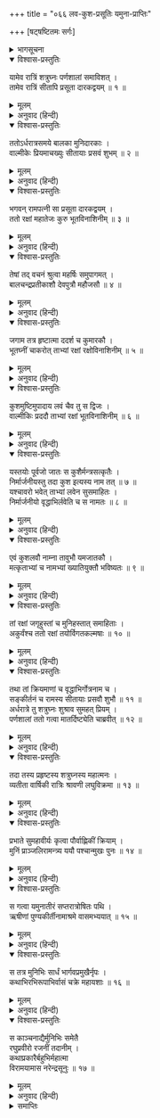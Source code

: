 +++
title = "०६६ लव-कुश-प्रसूतिः यमुना-प्राप्तिः"

+++
[षट्षष्टितमः सर्गः]



<details><summary>भागसूचना</summary>

66. सीताके दो पुत्रोंका जन्म, वाल्मीकिद्वारा उनकी रक्षाकी व्यवस्था और इस समाचारसे प्रसन्न हुए शत्रुघ्नका वहाँसे प्रस्थान करके यमुनातटपर पहुँचना
</details>

<details open><summary>विश्वास-प्रस्तुतिः</summary>

यामेव रात्रिं शत्रुघ्नः पर्णशालां समाविशत् ।  
तामेव रात्रिं सीतापि प्रसूता दारकद्वयम् ॥ १ ॥
</details>

<details><summary>मूलम्</summary>

यामेव रात्रिं शत्रुघ्नः पर्णशालां समाविशत् ।  
तामेव रात्रिं सीतापि प्रसूता दारकद्वयम् ॥ १ ॥
</details>

<details><summary>अनुवाद (हिन्दी)</summary>

जिस रातको शत्रुघ्नने पर्णशालामें प्रवेश किया था, उसी रातमें सीताजीने दो पुत्रोंको जन्म दिया ॥ १ ॥
</details>

<details open><summary>विश्वास-प्रस्तुतिः</summary>

ततोऽर्धरात्रसमये बालका मुनिदारकाः ।  
वाल्मीकेः प्रियमाचख्युः सीतायाः प्रसवं शुभम् ॥ २ ॥
</details>

<details><summary>मूलम्</summary>

ततोऽर्धरात्रसमये बालका मुनिदारकाः ।  
वाल्मीकेः प्रियमाचख्युः सीतायाः प्रसवं शुभम् ॥ २ ॥
</details>

<details><summary>अनुवाद (हिन्दी)</summary>

तदनन्तर आधी रातके समय कुछ मुनिकुमारोंने वाल्मीकिजीके पास आकर उन्हें सीताजीके प्रसव होनेका शुभ एवं प्रिय समाचार सुनाया— ॥ २ ॥
</details>

<details open><summary>विश्वास-प्रस्तुतिः</summary>

भगवन् रामपत्नी सा प्रसूता दारकद्वयम् ।  
ततो रक्षां महातेजः कुरु भूतविनाशिनीम् ॥ ३ ॥
</details>

<details><summary>मूलम्</summary>

भगवन् रामपत्नी सा प्रसूता दारकद्वयम् ।  
ततो रक्षां महातेजः कुरु भूतविनाशिनीम् ॥ ३ ॥
</details>

<details><summary>अनुवाद (हिन्दी)</summary>

‘भगवन्! श्रीरामचन्द्रजीकी धर्मपत्नीने दो पुत्रोंको जन्म दिया है; अतः महातेजस्वी महर्षे! आप उनकी बालग्रहजनित बाधा निवृत्त करनेवाली रक्षा करें’ ॥ ३ ॥
</details>

<details open><summary>विश्वास-प्रस्तुतिः</summary>

तेषां तद् वचनं श्रुत्वा महर्षिः समुपागमत् ।  
बालचन्द्रप्रतीकाशौ देवपुत्रौ महौजसौ ॥ ४ ॥
</details>

<details><summary>मूलम्</summary>

तेषां तद् वचनं श्रुत्वा महर्षिः समुपागमत् ।  
बालचन्द्रप्रतीकाशौ देवपुत्रौ महौजसौ ॥ ४ ॥
</details>

<details><summary>अनुवाद (हिन्दी)</summary>

उन कुमारोंकी वह बात सुनकर महर्षि उस स्थानपर गये । सीताके वे दोनों पुत्र बालचन्द्रमाके समान सुन्दर तथा देवकुमारोंके समान महातेजस्वी थे ॥ ४ ॥
</details>

<details open><summary>विश्वास-प्रस्तुतिः</summary>

जगाम तत्र हृष्टात्मा ददर्श च कुमारकौ ।  
भूतघ्नीं चाकरोत् ताभ्यां रक्षां रक्षोविनाशिनीम् ॥ ५ ॥
</details>

<details><summary>मूलम्</summary>

जगाम तत्र हृष्टात्मा ददर्श च कुमारकौ ।  
भूतघ्नीं चाकरोत् ताभ्यां रक्षां रक्षोविनाशिनीम् ॥ ५ ॥
</details>

<details><summary>अनुवाद (हिन्दी)</summary>

वाल्मीकिजीने प्रसन्नचित्त होकर सूतिकागारमें प्रवेश किया और उन दोनों कुमारोंको देखा तथा उनके लिये भूतों और राक्षसोंका विनाश करनेवाली रक्षाकी व्यवस्था की ॥ ५ ॥
</details>

<details open><summary>विश्वास-प्रस्तुतिः</summary>

कुशमुष्टिमुपादाय लवं चैव तु स द्विजः ।  
वाल्मीकिः प्रददौ ताभ्यां रक्षां भूतविनाशिनीम् ॥ ६ ॥
</details>

<details><summary>मूलम्</summary>

कुशमुष्टिमुपादाय लवं चैव तु स द्विजः ।  
वाल्मीकिः प्रददौ ताभ्यां रक्षां भूतविनाशिनीम् ॥ ६ ॥
</details>

<details><summary>अनुवाद (हिन्दी)</summary>

ब्रह्मर्षि वाल्मीकिने एक कुशाओंका मुट्ठा और उनके लव लेकर उनके द्वारा दोनों बालकोंकी भूत-बाधाका निवारण करनेके लिये रक्षा-विधिका उपदेश दिया— ॥ ६ ॥
</details>

<details open><summary>विश्वास-प्रस्तुतिः</summary>

यस्तयोः पूर्वजो जातः स कुशैर्मन्त्रसत्कृतैः ।  
निर्मार्जनीयस्तु तदा कुश इत्यस्य नाम तत् ॥ ७ ॥  
यश्चावरो भवेत् ताभ्यां लवेन सुसमाहितः ।  
निर्मार्जनीयो वृद्धाभिर्लवेति च स नामतः ॥ ८ ॥
</details>

<details><summary>मूलम्</summary>

यस्तयोः पूर्वजो जातः स कुशैर्मन्त्रसत्कृतैः ।  
निर्मार्जनीयस्तु तदा कुश इत्यस्य नाम तत् ॥ ७ ॥  
यश्चावरो भवेत् ताभ्यां लवेन सुसमाहितः ।  
निर्मार्जनीयो वृद्धाभिर्लवेति च स नामतः ॥ ८ ॥
</details>

<details><summary>अनुवाद (हिन्दी)</summary>

‘वृद्धा स्त्रियोंको चाहिये कि इन दोनों बालकोंमें जो पहले उत्पन्न हुआ है, उसका मन्त्रोंद्वारा संस्कार किये हुए इन कुशोंसे मार्जन करें । ऐसा करनेपर उस बालकका नाम ‘कुश’ होगा और उनमें जो छोटा है, उसका लवसे मार्जन करें । इससे उसका नाम ‘लव’ होगा ॥ ७-८ ॥
</details>

<details open><summary>विश्वास-प्रस्तुतिः</summary>

एवं कुशलवौ नाम्ना तावुभौ यमजातकौ ।  
मत्कृताभ्यां च नामभ्यां ख्यातियुक्तौ भविष्यतः ॥ ९ ॥
</details>

<details><summary>मूलम्</summary>

एवं कुशलवौ नाम्ना तावुभौ यमजातकौ ।  
मत्कृताभ्यां च नामभ्यां ख्यातियुक्तौ भविष्यतः ॥ ९ ॥
</details>

<details><summary>अनुवाद (हिन्दी)</summary>

‘इस प्रकार जुड़वे उत्पन्न हुए ये दोनों बालक क्रमशः कुश और लव नाम धारण करेंगे और मेरे द्वारा निश्चित किये गये इन्हीं नामोंसे भूमण्डलमें विख्यात होंगे’ ॥ ९ ॥
</details>

<details open><summary>विश्वास-प्रस्तुतिः</summary>

तां रक्षां जगृहुस्तां च मुनिहस्तात् समाहिताः ।  
अकुर्वंश्च ततो रक्षां तयोर्विगतकल्मषाः ॥ १० ॥
</details>

<details><summary>मूलम्</summary>

तां रक्षां जगृहुस्तां च मुनिहस्तात् समाहिताः ।  
अकुर्वंश्च ततो रक्षां तयोर्विगतकल्मषाः ॥ १० ॥
</details>

<details><summary>अनुवाद (हिन्दी)</summary>

यह सुनकर निष्पाप वृद्धा स्त्रियोंने एकाग्रचित्त हो मुनिके हाथके रक्षाके साधनभूत उन कुशोंको ले लिया और उनके द्वारा उन दोनों बालकोंका मार्जन एवं संरक्षण किया ॥ १० ॥
</details>

<details open><summary>विश्वास-प्रस्तुतिः</summary>

तथा तां क्रियमाणां च वृद्धाभिर्गोत्रनाम च ।  
सङ्कीर्तनं च रामस्य सीतायाः प्रसवौ शुभौ ॥ ११ ॥  
अर्धरात्रे तु शत्रुघ्नः शुश्राव सुमहत् प्रियम् ।  
पर्णशालां ततो गत्वा मातर्दिष्ट्येति चाब्रवीत् ॥ १२ ॥
</details>

<details><summary>मूलम्</summary>

तथा तां क्रियमाणां च वृद्धाभिर्गोत्रनाम च ।  
सङ्कीर्तनं च रामस्य सीतायाः प्रसवौ शुभौ ॥ ११ ॥  
अर्धरात्रे तु शत्रुघ्नः शुश्राव सुमहत् प्रियम् ।  
पर्णशालां ततो गत्वा मातर्दिष्ट्येति चाब्रवीत् ॥ १२ ॥
</details>

<details><summary>अनुवाद (हिन्दी)</summary>

जब वृद्धा स्त्रियाँ इस प्रकार रक्षा करने लगीं, उस समय आधी रातको श्रीराम और सीताके नाम, गोत्रके उच्चारणकी ध्वनि शत्रुघ्नजीके कानोंमें पड़ी । साथ ही उन्हें सीताके दो सुन्दर पुत्र होनेका संवाद प्राप्त हुआ । तब वे सीताजीकी पर्णशालामें गये और बोले—‘माताजी! यह बड़े सौभाग्यकी बात है’ ॥ ११-१२ ॥
</details>

<details open><summary>विश्वास-प्रस्तुतिः</summary>

तदा तस्य प्रहृष्टस्य शत्रुघ्नस्य महात्मनः ।  
व्यतीता वार्षिकी रात्रिः श्रावणी लघुविक्रमा ॥ १३ ॥
</details>

<details><summary>मूलम्</summary>

तदा तस्य प्रहृष्टस्य शत्रुघ्नस्य महात्मनः ।  
व्यतीता वार्षिकी रात्रिः श्रावणी लघुविक्रमा ॥ १३ ॥
</details>

<details><summary>अनुवाद (हिन्दी)</summary>

महात्मा शत्रुघ्न उस समय इतने प्रसन्न थे कि उनकी वह वर्षाकालिक सावनकी रात बात-की-बातमें बीत गयी ॥ १३ ॥
</details>

<details open><summary>विश्वास-प्रस्तुतिः</summary>

प्रभाते सुमहावीर्यः कृत्वा पौर्वाह्णिकीं क्रियाम् ।  
मुनिं प्राञ्जलिरामन्त्र्य ययौ पश्चान्मुखः पुनः ॥ १४ ॥
</details>

<details><summary>मूलम्</summary>

प्रभाते सुमहावीर्यः कृत्वा पौर्वाह्णिकीं क्रियाम् ।  
मुनिं प्राञ्जलिरामन्त्र्य ययौ पश्चान्मुखः पुनः ॥ १४ ॥
</details>

<details><summary>अनुवाद (हिन्दी)</summary>

सबेरा होनेपर पूर्वाह्णकालका कार्य संध्या-वन्दन आदि करके महापराक्रमी शत्रुघ्न हाथ जोड़ मुनिसे विदा ले पश्चिम दिशाकी ओर चल दिये ॥ १४ ॥
</details>

<details open><summary>विश्वास-प्रस्तुतिः</summary>

स गत्वा यमुनातीरं सप्तरात्रोषितः पथि ।  
ऋषीणां पुण्यकीर्तीनामाश्रमे वासमभ्ययात् ॥ १५ ॥
</details>

<details><summary>मूलम्</summary>

स गत्वा यमुनातीरं सप्तरात्रोषितः पथि ।  
ऋषीणां पुण्यकीर्तीनामाश्रमे वासमभ्ययात् ॥ १५ ॥
</details>

<details><summary>अनुवाद (हिन्दी)</summary>

मार्गमें सात रात बिताकर वे यमुना-तटपर जा पहुँचे और वहाँ पुण्यकीर्ति महर्षियोंके आश्रममें रहने लगे ॥ १५ ॥
</details>

<details open><summary>विश्वास-प्रस्तुतिः</summary>

स तत्र मुनिभिः सार्धं भार्गवप्रमुखैर्नृपः ।  
कथाभिरभिरूपाभिर्वासं चक्रे महायशाः ॥ १६ ॥
</details>

<details><summary>मूलम्</summary>

स तत्र मुनिभिः सार्धं भार्गवप्रमुखैर्नृपः ।  
कथाभिरभिरूपाभिर्वासं चक्रे महायशाः ॥ १६ ॥
</details>

<details><summary>अनुवाद (हिन्दी)</summary>

महायशस्वी राजा शत्रुघ्नने वहाँ च्यवन आदि मुनियोंके साथ सुन्दर कथा-वार्ताद्वारा कालक्षेप करते हुए निवास किया ॥ १६ ॥
</details>

<details open><summary>विश्वास-प्रस्तुतिः</summary>

स काञ्चनाद्यैर्मुनिभिः समेतै  
रघुप्रवीरो रजनीं तदानीम् ।  
कथाप्रकारैर्बहुभिर्महात्मा  
विरामयामास नरेन्द्रसूनुः ॥ १७ ॥
</details>

<details><summary>मूलम्</summary>

स काञ्चनाद्यैर्मुनिभिः समेतै  
रघुप्रवीरो रजनीं तदानीम् ।  
कथाप्रकारैर्बहुभिर्महात्मा  
विरामयामास नरेन्द्रसूनुः ॥ १७ ॥
</details>

<details><summary>अनुवाद (हिन्दी)</summary>

इस प्रकार रघुकुलके प्रमुख वीर महात्मा राजकुमार शत्रुघ्न वहाँ एकत्र हुए च्यवन आदि मुनियोंके साथ नाना प्रकारकी कथाएँ सुनते हुए उन दिनों यमुनातटपर रात बिताने लगे ॥ १७ ॥
</details>

<details><summary>समाप्तिः</summary>

इत्यार्षे श्रीमद्रामायणे वाल्मीकीये आदिकाव्ये उत्तरकाण्डे षट्षष्टितमः सर्गः ॥ ६६ ॥  
इस प्रकार श्रीवाल्मीकिनिर्मित आर्षरामायण आदिकाव्यके उत्तरकाण्डमें छाछठवाँ सर्ग पूरा हुआ ॥ ६६ ॥
</details>


